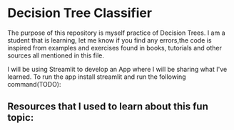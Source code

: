 # Decision Tree Classifier

The purpose of this repository is myself practice of Decision Trees. I am a student that is learning, let me know if you find any errors,the code is inspired from examples and exercises found in books, tutorials and other sources all mentioned in this file.

I will be using Streamlit to develop an App where I will be sharing what I've learned. To run the app install streamlit and run the following command(TODO):


## Resources that I used to learn about this fun topic:
